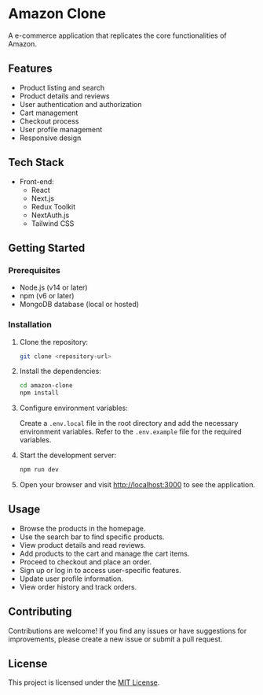 


# Amazon Clone

A e-commerce application that replicates the core functionalities of Amazon.

## Features

- Product listing and search
- Product details and reviews
- User authentication and authorization
- Cart management
- Checkout process
- User profile management
- Responsive design

## Tech Stack

- Front-end:
  - React
  - Next.js
  - Redux Toolkit
  - NextAuth.js
  - Tailwind CSS


## Getting Started

### Prerequisites

- Node.js (v14 or later)
- npm (v6 or later)
- MongoDB database (local or hosted)

### Installation

1. Clone the repository:

   ```bash
   git clone <repository-url>
   ```

2. Install the dependencies:

   ```bash
   cd amazon-clone
   npm install
   ```

3. Configure environment variables:

   Create a `.env.local` file in the root directory and add the necessary environment variables. Refer to the `.env.example` file for the required variables.

4. Start the development server:

   ```bash
   npm run dev
   ```

5. Open your browser and visit [http://localhost:3000](http://localhost:3000) to see the application.

## Usage

- Browse the products in the homepage.
- Use the search bar to find specific products.
- View product details and read reviews.
- Add products to the cart and manage the cart items.
- Proceed to checkout and place an order.
- Sign up or log in to access user-specific features.
- Update user profile information.
- View order history and track orders.

## Contributing

Contributions are welcome! If you find any issues or have suggestions for improvements, please create a new issue or submit a pull request.

## License

This project is licensed under the [MIT License](LICENSE).
```

